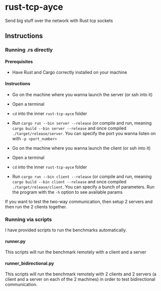 # rust-tcp-ayce
Send big stuff over the network with Rust tcp sockets

## Instructions

### Running .rs directly
#### Prerequisites
- Have Rust and Cargo correctly installed on your machine
#### Instructions

- Go on the machine where you wanna launch the server (or ssh into it)
- Open a terminal
- `cd` into the inner `rust-tcp-ayce` folder
- Run `cargo run --bin server --release` (or compile and run, meaning `cargo build --bin server --release` and once compiled `./target/release/server`. You can specify the port you wanna listen on with `-p <port_number>`


- Go on the machine where you wanna launch the client (or ssh into it)
- Open a terminal
- `cd` into the inner `rust-tcp-ayce` folder
- Run `cargo run --bin client --release` (or compile and run, meaning `cargo build --bin client --release` and once compiled `./target/release/client`. You can specify a bunch of parameters. Run the program with the `-h` option to see available params

If you want to test the two-way communication, then setup 2 servers and then run the 2 clients together.

### Running via scripts

I have provided scripts to run the benchmarks automatically.

#### runner.py
This scripts will run the benchmark remotely with a client and a server

#### runner_bidirectional.py
This scripts will run the benchmark remotely with 2 clients and 2 servers (a client and a server on each of the 2 machines) in order to test bidirectional communication.
